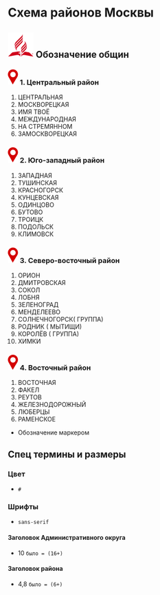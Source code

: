 # Схема районов Москвы

## <img src="(img/../03_development/img/adventist-symbol.svg" width="60" /> Обозначение общин

### ![marker](03_development/vector/Marker.svg) 1. Центральный район

1. ЦЕНТРАЛЬНАЯ
2. МОСКВОРЕЦКАЯ
3. ИМЯ ТВОЁ
4. МЕЖДУНАРОДНАЯ
5. НА СТРЕМЯННОМ
6. ЗАМОСКВОРЕЦКАЯ

### ![marker](03_development/vector/Marker.svg) 2. Юго-западный район

1. ЗАПАДНАЯ
2. ТУШИНСКАЯ
3. КРАСНОГОРСК
4. КУНЦЕВСКАЯ
5. ОДИНЦОВО
6. БУТОВО
7. ТРОИЦК
8. ПОДОЛЬСК
9. КЛИМОВСК

### ![marker](03_development/vector/Marker.svg) 3. Северо-восточный район

1. ОРИОН
2. ДМИТРОВСКАЯ
3. СОКОЛ
4. ЛОБНЯ
5. ЗЕЛЕНОГРАД
6. МЕНДЕЛЕЕВО
7. СОЛНЕЧНОГОРСК( ГРУППА)
8. РОДНИК ( МЫТИЩИ)
9. КОРОЛЁВ ( ГРУППА)
10. ХИМКИ

### ![marker](03_development/vector/Marker.svg) 4. Восточный район

1. ВОСТОЧНАЯ
2. ФАКЕЛ
3. РЕУТОВ
4. ЖЕЛЕЗНОДОРОЖНЫЙ
5. ЛЮБЕРЦЫ
6. РАМЕНСКОЕ

- Обозначение маркером

## Спец термины и размеры

### Цвет

- `#`

### Шрифты

- `sans-serif`

#### Заголовок Административного округа

- 10 `было = (16+)`

#### Заголовок района

- 4,8 `было = (6+)`
